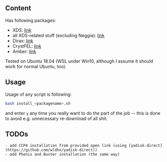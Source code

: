 ## Content

Has following packages:

  - XDS: [link](https://strucbio.biologie.uni-konstanz.de/xdswiki/index.php/Installation)
  - all XDS-related stuff (excluding Neggia): [link](https://strucbio.biologie.uni-konstanz.de/xdswiki/index.php/Installation)
  - Dirax: [link](https://strucbio.biologie.uni-konstanz.de/xdswiki/index.php/Installation)
  - CrystFEL: [link](http://www.desy.de/~twhite/crystfel/install.html)
  - Amber: [link](https://ambermd.org/Installation.php)

Tested on Ubuntu 18.04 (WSL under Win10, although I assume it should work for normal Ubuntu, too).

## Usage
Usage of any script is following:

```bash
bash install_<packagename>.sh
```
and enter `y` any time you really want to do the part of the job -- this is done to avoid e.g. unnecessary re-download of all shit.

## TODOs
	- add CCP4 installation from provided open link (using [yadisk-direct](https://github.com/wldhx/yadisk-direct))
	- add Phenix and Buster installation (the same way)

